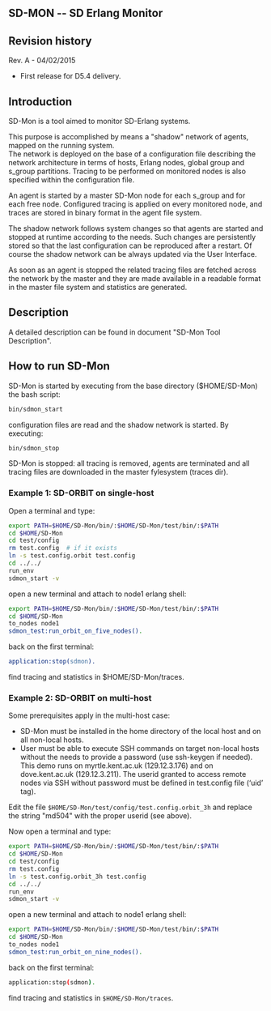SD-MON -- SD Erlang Monitor
---------------------------

Revision history
----------------
Rev. A - 04/02/2015
- First release for D5.4 delivery.


Introduction 
------------
SD-Mon is a tool aimed to monitor SD-Erlang systems.

This purpose is accomplished by means a "shadow" network
of agents, mapped on the running system.  
The network is deployed on the base of a configuration file describing 
the network architecture in terms of hosts, Erlang nodes, global group 
and s\_group partitions. Tracing to be performed on monitored nodes is
also specified within the configuration file. 

An agent is started by a master SD-Mon node for each s\_group and for
each free node. Configured tracing is applied on every monitored node, 
and traces are stored in binary format in the agent file system. 

The shadow network follows system changes so that agents are started
and stopped at runtime according to the needs. Such changes are 
persistently stored so that the last configuration can be reproduced
after a restart. Of course the shadow network can be always updated
via the User Interface.

As soon as an agent is stopped the related tracing files are fetched 
across the network by the master and they are made available in a
readable format in the master file system and statistics are generated.

Description
------------
A detailed description can be found in document
"SD-Mon Tool Description".


How to run SD-Mon
-----------------
SD-Mon is started by executing from the base directory ($HOME/SD-Mon) the
bash script:

```bash
bin/sdmon_start
```

configuration files are read and the shadow network is started.
By executing:

```bash
bin/sdmon_stop
```

SD-Mon is stopped: all tracing is removed, agents are terminated and
all tracing files are downloaded in the master fylesystem (traces dir).

### Example 1: SD-ORBIT on single-host

Open a terminal and type:

```bash
export PATH=$HOME/SD-Mon/bin/:$HOME/SD-Mon/test/bin/:$PATH
cd $HOME/SD-Mon
cd test/config
rm test.config  # if it exists
ln -s test.config.orbit test.config
cd ../../
run_env
sdmon_start -v
```

open a new terminal and attach to node1 erlang shell:

```bash
export PATH=$HOME/SD-Mon/bin/:$HOME/SD-Mon/test/bin/:$PATH
cd $HOME/SD-Mon
to_nodes node1
sdmon_test:run_orbit_on_five_nodes().
```

back on the first terminal:

```erlang
application:stop(sdmon).
```

find tracing and statistics in $HOME/SD-Mon/traces.

### Example 2: SD-ORBIT on multi-host

Some prerequisites apply in the multi-host case:

* SD-Mon must be installed in the home directory of the local host and on all
  non-local hosts.
* User must be able to execute SSH commands on target non-local hosts without
  the needs to provide a password (use ssh-keygen if needed). This demo runs on
  myrtle.kent.ac.uk (129.12.3.176) and on dove.kent.ac.uk (129.12.3.211). The
  userid granted to access remote nodes via SSH without password must be defined
  in test.config file (‘uid’ tag).

Edit the file `$HOME/SD-Mon/test/config/test.config.orbit_3h` 
and replace the string "md504" with the proper userid (see above).

Now open a terminal and type:

```bash
export PATH=$HOME/SD-Mon/bin/:$HOME/SD-Mon/test/bin/:$PATH
cd $HOME/SD-Mon
cd test/config
rm test.config
ln -s test.config.orbit_3h test.config
cd ../../
run_env
sdmon_start -v
```

open a new terminal and attach to node1 erlang shell:

```bash
export PATH=$HOME/SD-Mon/bin/:$HOME/SD-Mon/test/bin/:$PATH
cd $HOME/SD-Mon
to_nodes node1
sdmon_test:run_orbit_on_nine_nodes().
```

back on the first terminal:

```bash
application:stop(sdmon).
```

find tracing and statistics in `$HOME/SD-Mon/traces`.
